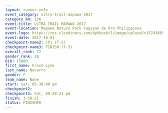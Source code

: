```yaml
---
layout: runner-info 
event_category: ultra-trail-mapawa-2017 
category_km: 15K 
event-title: ULTRA TRAIL MAPAWA 2017 
event-location: Mapawa Nature Park Cagayan de Oro Philippines 
event-logo: https://res.cloudinary.com/dykbosktl/image/upload/v1574386563/Logo/image-asset_plfjxn.jpg 
event-date: 2017-10-01 
checkpoint-name2: CP1 (T-2) 
checkpoint-name3: FINISH (T-3) 
overall_rank: 72
gender_rank: 28
bib: 15080
first_name: Grace Lyne
last_name: Navarro
gender: F
team_name: None
start: Sat, 05-30-00 pm
checkpoint2: 
checkpoint3: Sat, 09-28-21 pm
finish: 3-58-21
status: FINISHER
---
```


